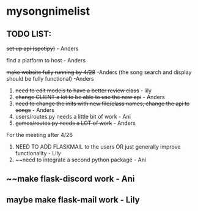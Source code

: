 # mysongnimelist



## TODO LIST:
~~set up api (spotipy)~~ - Anders

find a platform to host - Anders

~~make website fully running by 4/28~~ -Anders
(the song search and display should be fully functional) -Anders

1. ~~need to edit models to have a better review class~~ - lily
2. ~~change CLIENT a lot to be able to use the new api~~ - Anders
3. ~~need to change the inits with new file/class names, change the api to songs~~ - Anders
4. users/routes.py needs a little bit of work - Ani
5. ~~games/routes.py needs a LOT of work~~ - Anders

For the meeting after 4/26
1. NEED TO ADD FLASKMAIL to the users OR just generally improve functionality - Lily
2. ~~need to integrate a second python package - Ani


## ~~make flask-discord work - Ani
## maybe make flask-mail work - Lily
